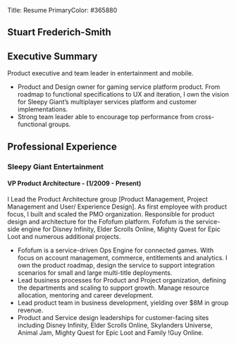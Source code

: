 Title: Resume
PrimaryColor: #365880

## Stuart Frederich-Smith

## Executive Summary
Product executive and team leader in entertainment and mobile.

* Product and Design owner for gaming service platform product. From roadmap to functionalspecifications to UX and iteration, I own the vision for Sleepy Giant’s multiplayer servicesplatform and customer implementations.* Strong team leader able to encourage top performance from cross-functional groups.
## Professional Experience
<aside class="resume_image" id="sleepy_giant"></aside>
### Sleepy Giant Entertainment
#### VP Product Architecture - (1/2009 - Present)
I Lead the Product Architecture group [Product Management, Project Management and User/ Experience Design]. As first employee with product focus, I built and scaled the PMO organization. Responsible for product design and architecture for the Fofofum platform. Fofofum is the service-side engine for Disney Infinity, Elder Scrolls Online, Mighty Quest for Epic Loot and numerous additional projects.
* Fofofum is a service-driven Ops Engine for connected games. With focus on account management, commerce, entitlements and analytics. I own the product roadmap, design the service to support integration scenarios for small and large multi-title deployments.* Lead business processes for Product and Project organization, defining the departments and scaling to support growth. Manage resource allocation, mentoring and career development.* Lead product team in business development, yielding over $8M in group revenue.* Product and Service design leaderships for customer-facing sites including Disney Infinity, Elder Scrolls Online, Skylanders Universe, Animal Jam, Mighty Quest for Epic Loot and Family !Guy Online.